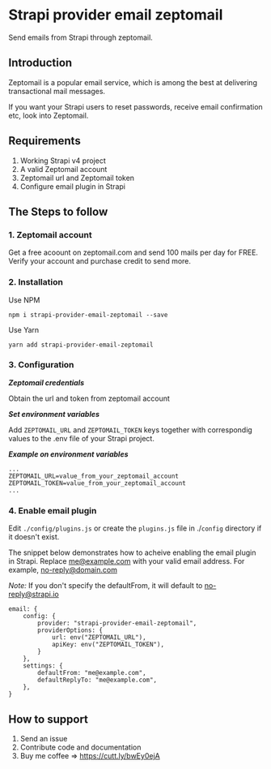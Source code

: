 # Strapi provider email zeptomail

Send emails from Strapi through zeptomail.

## Introduction

Zeptomail is a popular email service, which is among the best at delivering transactional mail messages.

If you want your Strapi users to reset passwords, receive email confirmation etc, look into Zeptomail.

## Requirements

1. Working Strapi v4 project
2. A valid Zeptomail account
3. Zeptomail url and Zeptomail token
4. Configure email plugin in Strapi

## The Steps to follow

### 1. Zeptomail account

Get a free acoount on zeptomail.com and send 100 mails per day for FREE. Verify your account and purchase credit to send more.

### 2. Installation

Use NPM

```
npm i strapi-provider-email-zeptomail --save
```

Use Yarn

```
yarn add strapi-provider-email-zeptomail
```

### 3. Configuration

**_Zeptomail credentials_**

Obtain the url and token from zeptomail account

**_Set environment variables_**

Add `ZEPTOMAIL_URL` and `ZEPTOMAIL_TOKEN` keys together with correspondig values to the .env file of your Strapi project.

**_Example on environment variables_**

```
...
ZEPTOMAIL_URL=value_from_your_zeptomail_account
ZEPTOMAIL_TOKEN=value_from_your_zeptomail_account
...
```

### 4. Enable email plugin

Edit `./config/plugins.js` or create the `plugins.js` file in ./`config` directory if it doesn't exist.

The snippet below demonstrates how to acheive enabling the email plugin in Strapi. Replace me@example.com with your valid email address. For example, no-reply@domain.com

_Note:_ If you don't specify the defaultFrom, it will default to no-reply@strapi.io

```
email: {
    config: {
        provider: "strapi-provider-email-zeptomail",
        providerOptions: {
            url: env("ZEPTOMAIL_URL"),
            apiKey: env("ZEPTOMAIL_TOKEN"),
        }
    },
    settings: {
        defaultFrom: "me@example.com",
        defaultReplyTo: "me@example.com",
    },
}
```

## How to support

1. Send an issue
2. Contribute code and documentation
3. Buy me coffee => https://cutt.ly/bwEy0ejA
